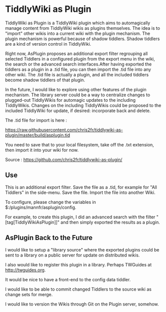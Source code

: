 # TiddlyWiki as Plugin

TiddlyWiki as Plugin is a TiddlyWiki plugin which aims to automagically manage content from TiddlyWiki wikis as plugins themselves. The idea is to "import" other wikis into a current wiki with the plugin mechanism. The plugin mechanism is powerful because of shadow tiddlers. Shadow tiddlers are a kind of version control in TiddlyWiki.

Right now, AsPlugin proposes an additional export filter regrouping all selected Tiddlers in a configured plugin from the export menu in the wiki, the search or the advanced search interfaces.After having exported the tiddlers as a plugin in a .tid file, you can then import the .tid file into any other wiki. The .tid file is actually a plugin, and all the included tiddlers become shadow tiddlers of that plugin. 

In the future, I would like to explore using other features of the plugin mechanism. The library server could be a way to centralize changes to plugged-out TiddlyWikis for automagic updates to the including TiddlyWikis. Changes on the including TiddlyWikis could be proposed to the included TiddlyWiki for update, if desired: incorporate back and delete. 

The .tid file for import is here :

https://raw.githubusercontent.com/chris2fr/tiddlywiki-as-plugin/master/build/asplugin.tid

You need to save that to your local filesystem, take off the .txt extension, then import it into your wiki for now.

Source : https://github.com/chris2fr/tiddlywiki-as-plugin/

## Use

This is an additional export filter. Save the file as a .tid, for example for "All Tiddlers" in the side-menu. Save the file. Import the file into another Wiki.

To configure, please change the variables in $:/plugins/mannfr/asplugin/config.

For example, to create this plugin, I did an advanced search with the filter "[tag[TiddlyWikiAsPlugin]]" and then simply exported the results as a plugin.

## AsPlugin Back to the Future

I would like to setup a "library source" where the exported plugins could be sent to a library on a public server for update on distributed wikis.

I also would like to register this plugin in a library. Perhaps TWGuides at http://twguides.org.

It would be nice to have a front-end to the config data tiddler.

I would like to be able to commit changed Tiddlers to the source wiki as change sets for merge.

I would like to version the Wikis through Git on the Plugin server, somehow.

